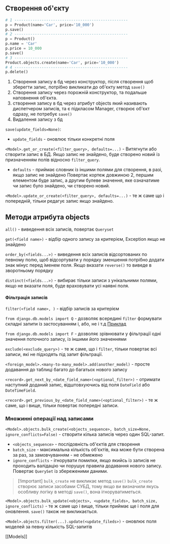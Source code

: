 ## Створення об'єкту

```python
# 1 --------------------------------------------------
p = Product(name='Car', price='10_000')
p.save()
# 2 --------------------------------------------------
p = Product()
p.name = 'Car'
p.price = 10_000
p.save()
# 3 --------------------------------------------------
Product.objects.create(name='Car', price='10_000')
# 4 --------------------------------------------------
p.delete()
```

1. Створення запису в бд через конструктор, після створення щоб зберегти запис, потрібно викликати до об'єкту метод `save()`
2. Створення запису через порожній конструктор, та подальше наповнення об'єкта.
3. створення запису в бд через атрибут objects який називають диспетчером записів, та є підкласом Manager, створює об'єкт одразу, не потребує `save()`
4. Видалення запису з бд

`save(update_fields=None)`:
- `update_fields` - оновлює тільки конкретні поля

`<Model>.get_or_create(<filter_query>, defaults=...)` - Витягнути або створити запис в БД. Якщо запис не знайдено, буде створено новий із призначенням полів відносно `filter_query`.
- `defaults` - приймає словник із іншими полями для створення, в разі, якщо запис не знайдено
Повертає кортеж довжиною 2, першим елементом буде запис, а другим булеве значення, яке означатиме чи запис було знайдено, чи створено новий.

`<Model>.update_or_create(<filter_query>, defaults=...)` - те ж саме що і попередній, тільки редагує запис якщо знайдено.

## Методи атрибута objects

`all()` - виведення всіх записів, повертає `Queryset`

`get(<field name>)` - відбір одного запису за критерієм, Exception якщо не знайдено

`order_by(<fields...>)` - виведення всіх записів відсортованих по певному полю, щоб відсортувати у порядку зменшення потрібно додати знак мінус перед іменем поля. Якщо вказати `reverse()` то виведе в зворотньому порядку

`distinct(<fields...>)` - вибирає тільки записи з унікальними полями, якщо не вказати поля, буде враховувати усі наявні поля.

#### Фільтрація записів
`filter(<field name>, )` - відбір записів за критерієм

`from django.db.models import Q` - дозволяє всередині `filter` формувати складні запити із застосуванням і, або, не і т.д  [Приклад](https://books.agiliq.com/projects/django-orm-cookbook/en/latest/query_relatedtool.html)

`from django.db.models import F` - дозволяє зрівнювати у фільтрації одні значення поточного запису, із іншими його значеннями

`exclude(<exclude_query>)` - те ж саме, що і `filter`, тільки повертає всі записи, які не підходять під запит фільтрації.

`<foreign_model>.<many-to-many_model>.add(another_model)` - просте додавання до таблиці багато до багатьох нового запису

`<record>.get_next_by_<date_field_name>(<optional_filter>)` - отримати наступний доданий запис, відштовхуючись від поля `DateField` або `DateTimeField`.

`<record>.get_previous_by_<date_field_name>(<optional_filter>)` - те ж саме, що і вище, тільки повертає попередні записи.

### Множинні операції над записами

`<Model>.objects.bulk_create(<objects_sequence>, batch_size=None, ignore_conflicts=False)` - створити кілька записів через один SQL-запит.
- `<objects_sequence>` - послідовність об'єктів для створення
- `batch_size` - максимальна кількість об'єктів, яка може бути створена за раз, за замовчуванням - не обмежено
- `ignore_conflicts` - ігнорувати помилки, якщо якийсь із записів не проходить валідацію чи порушує правила додавання нового запису.
Повертає `QuerySet` із збереженими даними.

> [!important] `bulk_create` не викликає метод `save()`
> `bulk_create` створює записи засобами СУБД, тому якщо ви визначили якусь особливу логіку в методі `save()`, вона ігноруватиметься.

`<Model>.objects.bulk_update(<objects>, <update_fields>, batch_size, ignore_conflicts)` - те ж саме що і вище, тільки приймає ще і поля для оновлення. `save()` також не викликається.

`<Model>.objects.filter(...).update(<update_fileds>)` - оновлює поля моделей за певну кількість SQL-запитів

[[Models]]